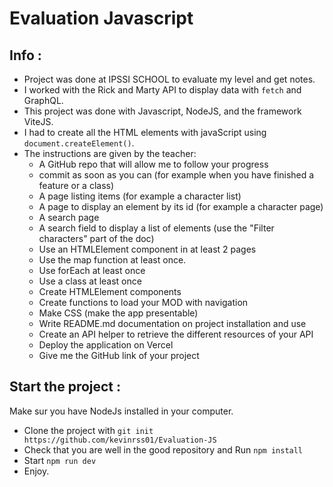 # Evaluation Javascript

## Info :
- Project was done at IPSSI SCHOOL to evaluate my level and get notes.
- I worked with the Rick and Marty API to display data with `fetch` and GraphQL.
- This project was done with Javascript, NodeJS, and the framework ViteJS.
- I had to create all the HTML elements with javaScript using `document.createElement()`.
- The instructions are given by the teacher:
  - A GitHub repo that will allow me to follow your progress
  - commit as soon as you can (for example when you have finished a feature or a class)
  - A page listing items (for example a character list)
  - A page to display an element by its id (for example a character page)
  - A search page
  - A search field to display a list of elements (use the "Filter characters" part of the doc)
  - Use an HTMLElement component in at least 2 pages
  - Use the map function at least once.
  - Use forEach at least once
  - Use a class at least once
  - Create HTMLElement components
  - Create functions to load your MOD with navigation
  - Make CSS (make the app presentable)
  - Write README.md documentation on project installation and use
  - Create an API helper to retrieve the different resources of your API
  - Deploy the application on Vercel
  - Give me the GitHub link of your project

## Start the project :
Make sur you have NodeJs installed in your computer.
- Clone the project with `git init https://github.com/kevinrss01/Evaluation-JS`
- Check that you are well in the good repository and Run `npm install`
- Start `npm run dev`
- Enjoy.
